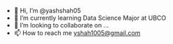 - 👋 Hi, I’m @yashshah05
- 🌱 I’m currently learning Data Science Major at UBCO
- 💞️ I’m looking to collaborate on ...
- 📫 How to reach me yshah1005@gmail.com


<!---
yashshah05/yashshah05 is a ✨ special ✨ repository because its `README.md` (this file) appears on your GitHub profile.
You can click the Preview link to take a look at your changes.
--->
